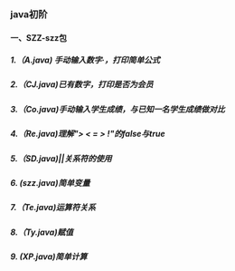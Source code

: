 ### java初阶

#### 一、SZZ-szz包

##### 1.（A.java) 手动输入数字·，打印简单公式

##### 2.（CJ.java)已有数字，打印是否为会员

##### 3.（Co.java)手动输入学生成绩，与已知一名学生成绩做对比

##### 4.（Re.java)理解"> < = > !"的false与true

##### 5.（SD.java)||关系符的使用 

##### 6.  (szz.java)简单变量

##### 7.（Te.java)运算符关系

##### 8.（Ty.java)赋值

##### 9.  (XP.java)简单计算

#### 

















